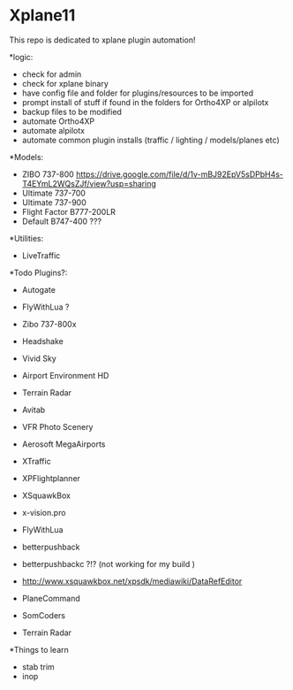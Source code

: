# Xplane11
This repo is dedicated to xplane plugin automation!


*logic:


* check for admin
* check for xplane binary
* have config file and folder for plugins/resources to be imported
* prompt install of stuff if found in the folders for Ortho4XP or alpilotx
* backup files to be modified
* automate Ortho4XP
* automate alpilotx
* automate common plugin installs (traffic / lighting / models/planes etc)


*Models:
* ZIBO 737-800 https://drive.google.com/file/d/1v-mBJ92EpV5sDPbH4s-T4EYmL2WQsZJf/view?usp=sharing
* Ultimate 737-700
* Ultimate 737-900
* Flight Factor B777-200LR 
* Default B747-400 ??? 

*Utilities:
* LiveTraffic 


*Todo Plugins?:

* Autogate
* FlyWithLua ?
* Zibo 737-800x
* Headshake
* Vivid Sky
* Airport Environment HD
* Terrain Radar
* Avitab


* VFR Photo Scenery
* Aerosoft MegaAirports
* XTraffic
* XPFlightplanner
* XSquawkBox

* x-vision.pro 
* FlyWithLua

* betterpushback
* betterpushbackc ?!? (not working for my build )
* http://www.xsquawkbox.net/xpsdk/mediawiki/DataRefEditor 

* PlaneCommand
* SomCoders
* Terrain Radar



*Things to learn

* stab trim
* inop
